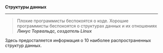 **Структуры данных**
***********
>Плохие программисты беспокоятся о коде.
>Хорошие программисты беспокоятся о структурах данных и их отношениях
>***Линус Торвальдс, создатель Linux***

Здесь предосталяется информация о 10 наиболее распространенных структур данных.
